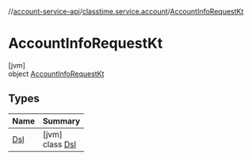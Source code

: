 //[account-service-api](../../../index.md)/[classtime.service.account](../index.md)/[AccountInfoRequestKt](index.md)

# AccountInfoRequestKt

[jvm]\
object [AccountInfoRequestKt](index.md)

## Types

| Name | Summary |
|---|---|
| [Dsl](-dsl/index.md) | [jvm]<br>class [Dsl](-dsl/index.md) |
